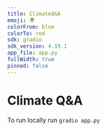 ```yaml
---
title: ClimateQ&A
emoji: 🌍
colorFrom: blue
colorTo: red
sdk: gradio
sdk_version: 4.19.1
app_file: app.py
fullWidth: true
pinned: false
---
```


# Climate Q&A


To run locally run ``gradio app.py`` 
